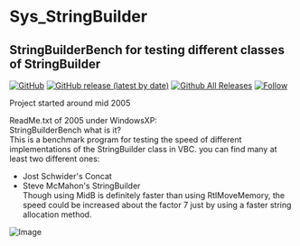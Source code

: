 # Sys_StringBuilder  
## StringBuilderBench for testing different classes of StringBuilder  

[![GitHub](https://img.shields.io/github/license/OlimilO1402/Sys_StringBuilder?style=plastic)](https://github.com/OlimilO1402/Sys_StringBuilder/blob/master/LICENSE) 
[![GitHub release (latest by date)](https://img.shields.io/github/v/release/OlimilO1402/Sys_StringBuilder?style=plastic)](https://github.com/OlimilO1402/Sys_StringBuilder/releases/latest)
[![Github All Releases](https://img.shields.io/github/downloads/OlimilO1402/Sys_StringBuilder/total.svg)](https://github.com/OlimilO1402/Sys_StringBuilder/releases/download/v1.0.1/Sys_StringBuilder.zip)
[![Follow](https://img.shields.io/github/followers/OlimilO1402.svg?style=social&label=Follow&maxAge=2592000)](https://github.com/OlimilO1402/Sys_StringBuilder/watchers)

Project started around mid 2005  

ReadMe.txt of 2005 under WindowsXP:  
StringBuilderBench what is it?  
This is a benchmark program for testing the speed of different implementations of the StringBuilder class in VBC.
you can find many at least two different ones:  
* Jost Schwider's Concat  
* Steve McMahon's StringBuilder  
Though using MidB is definitely faster than using RtlMoveMemory, the speed could be increased about the factor 7 just by using a faster string allocation method.  

![<AppName> Image](Resources/<AppName>.png "<AppName> Image")
